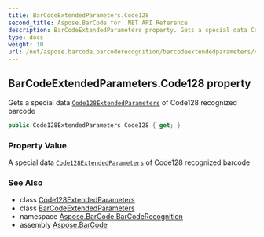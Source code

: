 ```yaml
---
title: BarCodeExtendedParameters.Code128
second_title: Aspose.BarCode for .NET API Reference
description: BarCodeExtendedParameters property. Gets a special data Code128ExtendedParameters of Code128 recognized barcode
type: docs
weight: 10
url: /net/aspose.barcode.barcoderecognition/barcodeextendedparameters/code128/
---
```

## BarCodeExtendedParameters.Code128 property

Gets a special data [`Code128ExtendedParameters`](../../code128extendedparameters/) of Code128 recognized barcode

```csharp
public Code128ExtendedParameters Code128 { get; }
```

### Property Value

A special data [`Code128ExtendedParameters`](../../code128extendedparameters/) of Code128 recognized barcode

### See Also

* class [Code128ExtendedParameters](../../code128extendedparameters/)
* class [BarCodeExtendedParameters](../)
* namespace [Aspose.BarCode.BarCodeRecognition](../../barcodeextendedparameters/)
* assembly [Aspose.BarCode](../../../)


